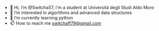 - 👋 Hi, I’m @Switcha57, i'm a student at Università degli Studi Aldo Moro
- 👀 I’m interested in algorithms and advanced data structures
- 🌱 I’m currently learning python 
- 📫 How to reach me switchaff79@gmail.com 

<!---
Switcha57/Switcha57 is a ✨ special ✨ repository because its `README.md` (this file) appears on your GitHub profile.
You can click the Preview link to take a look at your changes.
--->
